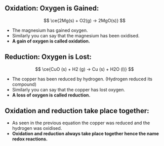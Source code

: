 ## Oxidation: Oxygen is Gained:
$$
\ce{2Mg(s) + O2(g) -> 2MgO(s)}
$$
- The magnesium has gained oxygen.
- Similarly you can say that the magnesium has been oxidised.
- **A gain of oxygen is called oxidation.**

## Reduction: Oxygen is Lost:
$$
\ce{CuO (s) + H2 (g) -> Cu (s) + H2O (l)}
$$
- The copper has been reduced by hydrogen. (Hydrogen reduced its compound)
- Similarly you can say that the copper has lost oxygen.
- **A loss of oxygen is called reduction.**

## Oxidation and reduction take place together:
- As seen in the previous equation the copper was reduced and the hydrogen was oxidised.
- **Oxidation and reduction always take place together hence the name redox reactions.**